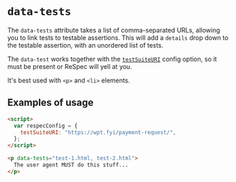 # `data-tests`

The `data-tests` attribute takes a list of comma-separated URLs, allowing you to link tests to testable assertions. This will add a `details` drop down to the testable assertion, with an unordered list of tests.

The `data-test` works together with the [`testSuiteURI`](testSuiteURI) config option, so it must be present or ReSpec will yell at you.

It's best used with `<p>` and `<li>` elements.

## Examples of usage

```html
<script>
  var respecConfig = {
    testSuiteURI: "https://wpt.fyi/payment-request/",
  };
</script>

<p data-tests="test-1.html, test-2.html">
  The user agent MUST do this stuff...
</p>
```
